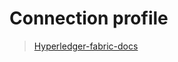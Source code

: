 # Connection profile

> [Hyperledger-fabric-docs](https://hyperledger-fabric.readthedocs.io/en/release-2.2/developapps/connectionprofile.html#connection-profile)
